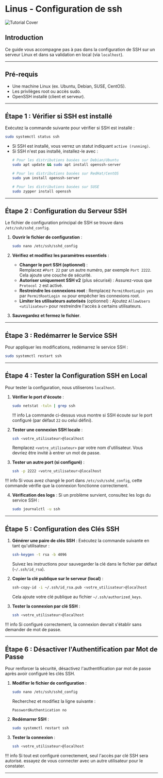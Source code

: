
# Linus - Configuration de ssh

![Tutorial Cover](assets/ssh.jpg)

## Introduction

Ce guide vous accompagne pas à pas dans la configuration de SSH sur un serveur Linux et dans sa validation en local (via `localhost`).

---

## Pré-requis
- Une machine Linux (ex. Ubuntu, Debian, SUSE, CentOS).
- Les privilèges root ou accès sudo.
- OpenSSH installé (client et serveur).

---

## Étape 1 : Vérifier si SSH est installé

Exécutez la commande suivante pour vérifier si SSH est installé :

```bash
sudo systemctl status ssh
```

- Si SSH est installé, vous verrez un statut indiquant `active (running)`.
- Si SSH n'est pas installé, installez-le avec :
  ```bash
  # Pour les distributions basées sur Debian/Ubuntu
  sudo apt update && sudo apt install openssh-server

  # Pour les distributions basées sur RedHat/CentOS
  sudo yum install openssh-server

  # Pour les distributions basées sur SUSE
  sudo zypper install openssh
  ```

---

## Étape 2 : Configuration du Serveur SSH

Le fichier de configuration principal de SSH se trouve dans `/etc/ssh/sshd_config`. 

1. **Ouvrir le fichier de configuration** :
   ```bash
   sudo nano /etc/ssh/sshd_config
   ```

2. **Vérifiez et modifiez les paramètres essentiels** :
   - **Changer le port SSH (optionnel)** :  
     Remplacez `#Port 22` par un autre numéro, par exemple `Port 2222`. Cela ajoute une couche de sécurité.
   - **Autoriser uniquement SSH v2** (plus sécurisé) :
     Assurez-vous que `Protocol 2` est activé.
   - **Restreindre les connexions root** :
     Remplacez `PermitRootLogin yes` par `PermitRootLogin no` pour empêcher les connexions root.
   - **Limiter les utilisateurs autorisés** (optionnel) :
     Ajoutez `AllowUsers <utilisateur>` pour restreindre l'accès à certains utilisateurs.

3. **Sauvegardez et fermez le fichier**.

---

## Étape 3 : Redémarrer le Service SSH

Pour appliquer les modifications, redémarrez le service SSH :

```bash
sudo systemctl restart ssh
```

---

## Étape 4 : Tester la Configuration SSH en Local

Pour tester la configuration, nous utiliserons `localhost`.

1. **Vérifier le port d'écoute** :
   ```bash
   sudo netstat -tuln | grep ssh
   ```
   !!! info 
       La commande ci-dessus vous montre si SSH écoute sur le port configuré (par défaut `22` ou celui défini).

2. **Tester une connexion SSH locale** :
   ```bash
   ssh <votre_utilisateur>@localhost
   ```
   Remplacez `<votre_utilisateur>` par votre nom d'utilisateur. Vous devriez être invité à entrer un mot de passe.

3. **Tester un autre port (si configuré)** :
   ```bash
   ssh -p 2222 <votre_utilisateur>@localhost
   ```
!!! info 
    Si vous avez changé le port dans `/etc/ssh/sshd_config`, cette commande vérifie que la connexion fonctionne correctement.

4. **Vérification des logs** :
   Si un problème survient, consultez les logs du service SSH :
   ```bash
   sudo journalctl -u ssh
   ```

---

## Étape 5 : Configuration des Clés SSH

1. **Générer une paire de clés SSH** :
   Exécutez la commande suivante en tant qu'utilisateur :
   ```bash
   ssh-keygen -t rsa -b 4096
   ```
   Suivez les instructions pour sauvegarder la clé dans le fichier par défaut (`~/.ssh/id_rsa`).

2. **Copier la clé publique sur le serveur (local)** :
   ```bash
   ssh-copy-id -i ~/.ssh/id_rsa.pub <votre_utilisateur>@localhost
   ```
   Cela ajoute votre clé publique au fichier `~/.ssh/authorized_keys`.

3. **Tester la connexion par clé SSH** :
   ```bash
   ssh <votre_utilisateur>@localhost
   ```
!!! info 
    Si configuré correctement, la connexion devrait s'établir sans demander de mot de passe.

---

## Étape 6 : Désactiver l'Authentification par Mot de Passe

Pour renforcer la sécurité, désactivez l'authentification par mot de passe après avoir configuré les clés SSH.

1. **Modifier le fichier de configuration** :
   ```bash
   sudo nano /etc/ssh/sshd_config
   ```
   Recherchez et modifiez la ligne suivante :
   ```text
   PasswordAuthentication no
   ```

2. **Redémarrer SSH** :
   ```bash
   sudo systemctl restart ssh
   ```

3. **Tester la connexion** :
   ```bash
   ssh <votre_utilisateur>@localhost
   ```
!!! info 
    Si tout est configuré correctement, seul l'accès par clé SSH sera autorisé. essayez de vous connecter avec un autre utilisateur pour le constater.

---